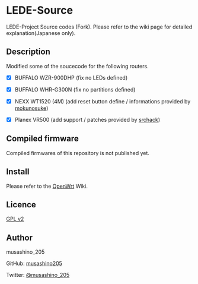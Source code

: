 LEDE-Source
====

LEDE-Project Source codes (Fork).
Please refer to the wiki page for detailed explanation(Japanese only).

## Description
Modified some of the soucecode for the following routers.

- [x] BUFFALO WZR-900DHP (fix no LEDs defined)

- [x] BUFFALO WHR-G300N (fix no partitions defined)

- [x] NEXX WT1520 (4M) (add reset button define / informations provided by [mokunosuke](https://mokunosuke.wordpress.com/2014/10/20/windows%e4%bd%bf%e3%81%84%e3%81%aeopenwrt%ef%bc%88%e3%83%93%e3%83%ab%e3%83%89%e7%b7%a8%ef%bc%89/))

- [x] Planex VR500 (add support / patches provided by [srchack](https://github.com/srchack))

## Compiled firmware
Compiled firmwares of this repository is not published yet.

## Install
Please refer to the [OpenWrt][] Wiki.

[openwrt]: https://wiki.openwrt.org/ "OpenWrt Wiki"

## Licence

[GPL v2](https://github.com/musashino205/lede-source/blob/master/LICENSE)

## Author

musashino_205

GitHub: [musashino205](https://github.com/musashino205)

Twitter: [@musashino_205](https://twitter.com/musashino_205/)
